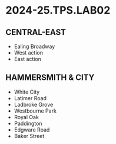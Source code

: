 # 2024-25.TPS.LAB02
## CENTRAL-EAST
- Ealing Broadway
- West action
- East action
## HAMMERSMITH & CITY
- White City
- Latimer Road
- Ladbroke Grove
- Westbourne Park
- Royal Oak
- Paddington
- Edgware Road
- Baker Street